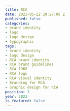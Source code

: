```yaml
---
title: RCA
date: 2023-05-22 20:27:00 Z
published: false
categories:
- brand identity
- logo
- logo design
- typographic
tags:
- brand identity
- logo design
- RCA brand identity
- RCA brand guidelines
- RCA 1968
- RCA logo
- RCA visual identity
- Branding for RCA
- Graphic design for RCA
position: 3
year: 2023
is_featured: false
---
```


